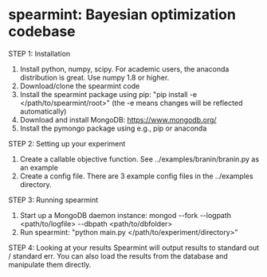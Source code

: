 spearmint: Bayesian optimization codebase
=========================================


STEP 1: Installation  

1. Install python, numpy, scipy. For academic users, the anaconda distribution is great. Use numpy 1.8 or higher. 
2. Download/clone the spearmint code<br>
3. Install the spearmint package using pip: "pip install -e \</path/to/spearmint/root\>" (the -e means changes will be reflected automatically)<br>
4. Download and install MongoDB: https://www.mongodb.org/<br>
5. Install the pymongo package using e.g., pip or anaconda

STEP 2: Setting up your experiment<br>
1. Create a callable objective function. See ../examples/branin/branin.py as an example<br>
2. Create a config file. There are 3 example config files in the ../examples directory.

STEP 3: Running spearmint<br>
1. Start up a MongoDB daemon instance: mongod --fork --logpath \<path/to/logfile\> --dbpath \<path/to/dbfolder\><br>
2. Run spearmint: "python main.py \</path/to/experiment/directory\>"

STEP 4: Looking at your results
Spearmint will output results to standard out / standard err. You can also load the results from the database and manipulate them directly. 
